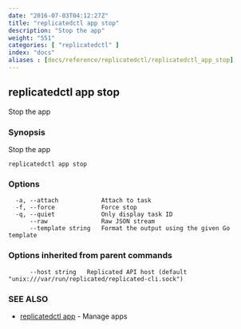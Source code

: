 ```yaml
---
date: "2016-07-03T04:12:27Z"
title: "replicatedctl app stop"
description: "Stop the app"
weight: "551"
categories: [ "replicatedctl" ]
index: "docs"
aliases : [docs/reference/replicatedctl/replicatedctl_app_stop]
---
```


## replicatedctl app stop

Stop the app

### Synopsis


Stop the app

```
replicatedctl app stop
```

### Options

```
  -a, --attach            Attach to task
  -f, --force             Force stop
  -q, --quiet             Only display task ID
      --raw               Raw JSON stream
      --template string   Format the output using the given Go template
```

### Options inherited from parent commands

```
      --host string   Replicated API host (default "unix:///var/run/replicated/replicated-cli.sock")
```

### SEE ALSO
* [replicatedctl app](/api/replicatedctl/replicatedctl_app/)	 - Manage apps

